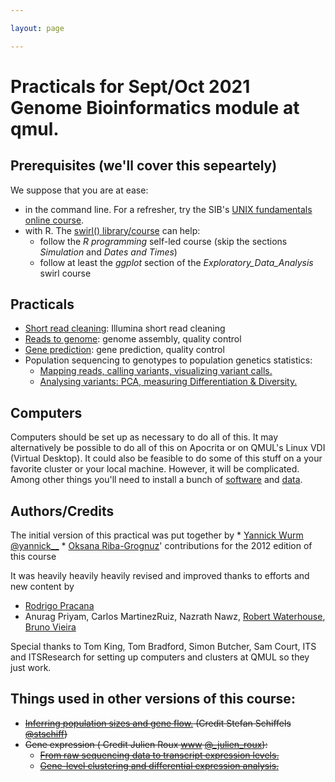 ```yaml
---

layout: page

---
```


# Practicals for Sept/Oct 2021 Genome Bioinformatics module at qmul.

## Prerequisites (we'll cover this sepeartely)

We suppose that you are at ease:

 * in the command line. For a refresher, try the SIB's [UNIX fundamentals online course](http://edu.isb-sib.ch/course/view.php?id=82).
 * with R. The [swirl() library/course](http://swirlstats.com) can help:
     * follow the *R programming* self-led course (skip the sections *Simulation* and *Dates and Times*)
     * follow at least the *ggplot* section of the *Exploratory_Data_Analysis* swirl course



## Practicals

* [Short read cleaning](./reference_genome/read-cleaning): Illumina short read cleaning
* [Reads to genome](./reference_genome/assembly): genome assembly, quality control
* [Gene prediction](./reference_genome/prediction): gene prediction, quality control
* Population sequencing to genotypes to population genetics statistics:
     * [Mapping reads, calling variants, visualizing variant calls.](./population_genetics/map_call)
     * [Analysing variants: PCA, measuring Differentiation & Diversity.](./population_genetics/popgen)


## Computers

Computers should be set up as necessary to do all of this. It may alternatively be possible to do all of this on Apocrita or on QMUL's Linux VDI (Virtual Desktop). It could also be feasible to do some of this stuff on a your favorite cluster or your local machine. However, it will be complicated. Among other things you'll need to install a bunch of [software](../software) and [data](../data).


## Authors/Credits

The initial version of this practical was put together by
    * [Yannick Wurm](http://wurmlab.com) [@yannick__](http://twitter.com/yannick__)
    * [Oksana Riba-Grognuz](https://www.linkedin.com/in/oksana80)' contributions for the 2012 edition of this course
 
 It was heavily heavily heavily revised and improved thanks to efforts and new content by 
   * [Rodrigo Pracana](https://wurmlab.github.io/team/rpracana/)
   * Anurag Priyam, Carlos MartinezRuiz, Nazrath Nawz, [Robert Waterhouse](http://www.rmwaterhouse.org/), [Bruno Vieira](http://wurmlab.github.io/team/bmpvieira)

Special thanks to Tom King, Tom Bradford, Simon Butcher, Sam Court, ITS and ITSResearch for setting up computers and clusters at QMUL so they just work. 



## Things used in other versions of this course: 
	
* ~~[Inferring population sizes and gene flow.](./msmc/msmc-tutorial/guide) (Credit Stefan Schiffels [@stschiff](http://twitter.com/stschiff))~~
* ~~Gene expression  ( Credit Julien Roux [www](http://www.unil.ch/dee/home/menuinst/people/post-docs--associates/dr-julien-roux.html) [@_julien_roux](http://twitter.com/_julien_roux)):~~
     * ~~[From raw sequencing data to transcript expression levels.](./rnaseq/TP1)~~
     * ~~[Gene-level clustering and differential expression analysis.](./rnaseq/TP2)~~

